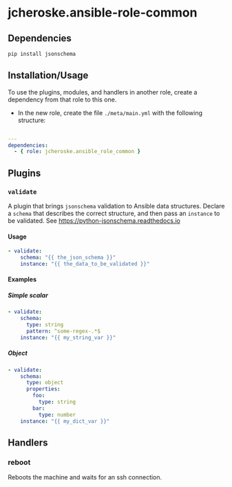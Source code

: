 # jcheroske.ansible-role-common

## Dependencies

```bash
pip install jsonschema
```

## Installation/Usage

To use the plugins, modules, and handlers in another role, 
create a dependency from that role to this one.

* In the new role, create the file `./meta/main.yml` with the 
following structure:

```yaml

---
dependencies:
  - { role: jcheroske.ansible_role_common }
```

## Plugins

### `validate`

A plugin that brings `jsonschema` validation to Ansible
data structures. Declare a `schema` that describes the correct 
structure, and then pass an `instance` to be validated. See
https://python-jsonschema.readthedocs.io

#### Usage

```yaml
- validate:
    schema: "{{ the_json_schema }}"
    instance: "{{ the_data_to_be_validated }}"
```

#### Examples

##### Simple scalar

```yaml
- validate:
    schema:
      type: string
      pattern: ^some-regex-.*$
    instance: "{{ my_string_var }}"
```

##### Object

```yaml
- validate:
    schema:
      type: object
      properties:
        foo:
          type: string
        bar:
          type: number
    instance: "{{ my_dict_var }}"
```

## Handlers

### reboot

Reboots the machine and waits for an ssh connection.